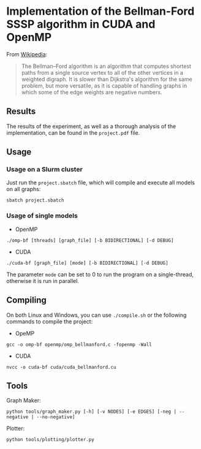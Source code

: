 # Implementation of the Bellman-Ford SSSP algorithm in CUDA and OpenMP

From [Wikipedia](https://en.wikipedia.org/wiki/Bellman%E2%80%93Ford_algorithm):

> The Bellman–Ford algorithm is an algorithm that computes shortest paths from a single source vertex to all of the other vertices in a weighted digraph.
> It is slower than Dijkstra's algorithm for the same problem, but more versatile, as it is capable of handling graphs in which some of the edge weights are negative numbers.

## Results
The results of the experiment, as well as a thorough analysis of the implementation, can be found in the `project.pdf` file.

## Usage
### Usage on a Slurm cluster
Just run the `project.sbatch` file, which will compile and execute all models on all graphs:
```
sbatch project.sbatch
```

### Usage of single models
- OpenMP
```
./omp-bf [threads] [graph_file] [-b BIDIRECTIONAL] [-d DEBUG]
```
- CUDA
```
./cuda-bf [graph_file] [mode] [-b BIDIRECTIONAL] [-d DEBUG]
```
The parameter `mode` can be set to 0 to run the program on a single-thread, otherwise it is run in parallel.

## Compiling
On both Linux and Windows, you can use `./compile.sh` or the following commands to compile the project:
- OpeMP
```
gcc -o omp-bf openmp/omp_bellmanford.c -fopenmp -Wall
```
- CUDA
```
nvcc -o cuda-bf cuda/cuda_bellmanford.cu
```

## Tools
Graph Maker:
```
python tools/graph_maker.py [-h] [-v NODES] [-e EDGES] [-neg | --negative | --no-negative]
```

Plotter:
```
python tools/plotting/plotter.py
```
